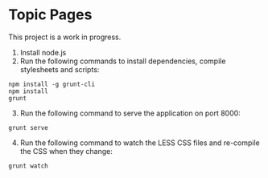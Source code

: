 Topic Pages
===========

This project is a work in progress.

 1. Install node.js
 2. Run the following commands to install dependencies, compile stylesheets and scripts:

```
npm install -g grunt-cli
npm install
grunt
```

 3. Run the following command to serve the application on port 8000:

```
grunt serve
```

 4. Run the following command to watch the LESS CSS files and re-compile the CSS when
    they change:

```
grunt watch
```
